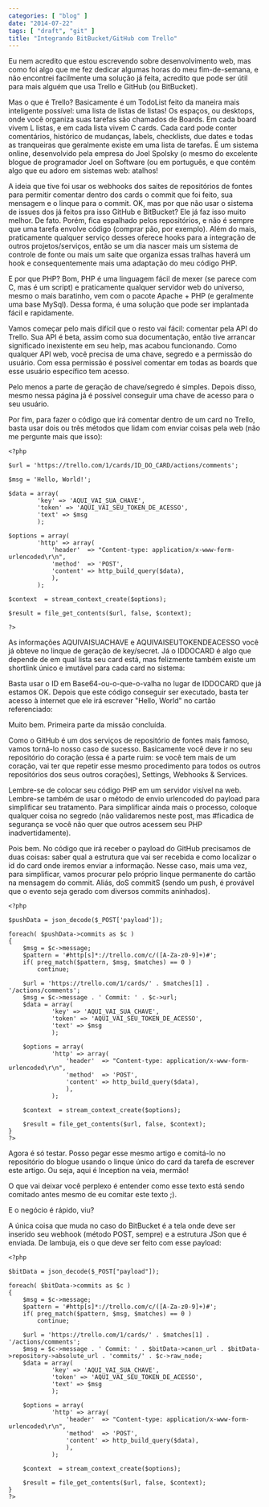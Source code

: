 ```yaml
---
categories: [ "blog" ]
date: "2014-07-22"
tags: [ "draft", "git" ]
title: "Integrando BitBucket/GitHub com Trello"
---
```

Eu nem acredito que estou escrevendo sobre desenvolvimento web, mas como foi algo que me fez dedicar algumas horas do meu fim-de-semana, e não encontrei facilmente uma solução já feita, acredito que pode ser útil para mais alguém que usa Trello e GitHub (ou BitBucket).

Mas o que é Trello? Basicamente é um TodoList feito da maneira mais inteligente possível: uma lista de listas de listas! Os espaços, ou desktops, onde você organiza suas tarefas são chamados de Boards. Em cada board vivem L listas, e em cada lista vivem C cards. Cada card pode conter comentários, histórico de mudanças, labels, checklists, due dates e todas as tranqueiras que geralmente existe em uma lista de tarefas. É um sistema online, desenvolvido pela empresa do Joel Spolsky (o mesmo do excelente blogue de programador Joel on Software (ou em português, e que contém algo que eu adoro em sistemas web: atalhos!

A ideia que tive foi usar os webhooks dos saites de repositórios de fontes para permitir comentar dentro dos cards o commit que foi feito, sua mensagem e o linque para o commit. OK, mas por que não usar o sistema de issues dos já feitos pra isso GitHub e BitBucket? Ele já faz isso muito melhor. De fato. Porém, fica espalhado pelos repositórios, e não é sempre que uma tarefa envolve código (comprar pão, por exemplo). Além do mais, praticamente qualquer serviço desses oferece hooks para a integração de outros projetos/serviços, então se um dia nascer mais um sistema de controle de fonte ou mais um saite que organiza essas tralhas haverá um hook e consequentemente mais uma adaptação do meu código PHP.

E por que PHP? Bom, PHP é uma linguagem fácil de mexer (se parece com C, mas é um script) e praticamente qualquer servidor web do universo, mesmo o mais baratinho, vem com o pacote Apache + PHP (e geralmente uma base MySql). Dessa forma, é uma solução que pode ser implantada fácil e rapidamente.

Vamos começar pelo mais difícil que o resto vai fácil: comentar pela API do Trello. Sua API é beta, assim como sua documentação, então tive arrancar significado inexistente em seu help, mas acabou funcionando. Como qualquer API web, você precisa de uma chave, segredo e a permissão do usuário. Com essa permissão é possível comentar em todas as boards que esse usuário específico tem acesso.

Pelo menos a parte de geração de chave/segredo é simples. Depois disso, mesmo nessa página já é possível conseguir uma chave de acesso para o seu usuário.

Por fim, para fazer o código que irá comentar dentro de um card no Trello, basta usar dois ou três métodos que lidam com enviar coisas pela web (não me pergunte mais que isso):

    <?php
    
    $url = 'https://trello.com/1/cards/ID_DO_CARD/actions/comments';
    
    $msg = 'Hello, World!';
    
    $data = array(
            'key' => 'AQUI_VAI_SUA_CHAVE', 
            'token' => 'AQUI_VAI_SEU_TOKEN_DE_ACESSO',
            'text' => $msg
            );
    
    $options = array(
            'http' => array(
                'header'  => "Content-type: application/x-www-form-urlencoded\r\n",
                'method'  => 'POST',
                'content' => http_build_query($data),
                ),
            );
    
    $context  = stream_context_create($options);
    
    $result = file_get_contents($url, false, $context);
    
    ?>
    

As informações AQUIVAISUACHAVE e AQUIVAISEUTOKENDEACESSO você já obteve no linque de geração de key/secret. Já o IDDOCARD é algo que depende de em qual lista seu card está, mas felizmente também existe um shortlink único e imutável para cada card no sistema:

Basta usar o ID em Base64-ou-o-que-o-valha no lugar de IDDOCARD que já estamos OK. Depois que este código conseguir ser executado, basta ter acesso à internet que ele irá escrever "Hello, World" no cartão referenciado:

Muito bem. Primeira parte da missão concluída.

Como o GitHub é um dos serviços de repositório de fontes mais famoso, vamos torná-lo nosso caso de sucesso. Basicamente você deve ir no seu repositório do coração (essa é a parte ruim: se você tem mais de um coração, vai ter que repetir esse mesmo procedimento para todos os outros repositórios dos seus outros corações), Settings, Webhooks & Services.

Lembre-se de colocar seu código PHP em um servidor visível na web. Lembre-se também de usar o método de envio urlencoded do payload para simplificar seu tratamento. Para simplificar ainda mais o processo, coloque qualquer coisa no segredo (não validaremos neste post, mas #ficadica de segurança se você não quer que outros acessem seu PHP inadvertidamente).

Pois bem. No código que irá receber o payload do GitHub precisamos de duas coisas: saber qual a estrutura que vai ser recebida e como localizar o id do card onde iremos enviar a informação. Nesse caso, mais uma vez, para simplificar, vamos procurar pelo próprio linque permanente do cartão na mensagem do commit. Aliás, doS commitS (sendo um push, é provável que o evento seja gerado com diversos commits aninhados).

    <?php
    
    $pushData = json_decode($_POST['payload']);
    
    foreach( $pushData->commits as $c )
    {
        $msg = $c->message;
        $pattern = '#http[s]*://trello.com/c/([A-Za-z0-9]+)#';
        if( preg_match($pattern, $msg, $matches) == 0 )
            continue;
    
        $url = 'https://trello.com/1/cards/' . $matches[1] . '/actions/comments';
        $msg = $c->message . ' Commit: ' . $c->url;
        $data = array(
                'key' => 'AQUI_VAI_SUA_CHAVE', 
                'token' => 'AQUI_VAI_SEU_TOKEN_DE_ACESSO',
                'text' => $msg
                );
    
        $options = array(
                'http' => array(
                    'header'  => "Content-type: application/x-www-form-urlencoded\r\n",
                    'method'  => 'POST',
                    'content' => http_build_query($data),
                    ),
                );
    
        $context  = stream_context_create($options);
    
        $result = file_get_contents($url, false, $context);
    }
    ?>
    

Agora é só testar. Posso pegar esse mesmo artigo e comitá-lo no repositório do blogue usando o linque único do card da tarefa de escrever este artigo. Ou seja, aqui é Inception na veia, mermão!

O que vai deixar você perplexo é entender como esse texto está sendo comitado antes mesmo de eu comitar este texto ;).

E o negócio é rápido, viu?

A única coisa que muda no caso do BitBucket é a tela onde deve ser inserido seu webhook (método POST, sempre) e a estrutura JSon que é enviada. De lambuja, eis o que deve ser feito com esse payload:

    <?php
    
    $bitData = json_decode($_POST["payload"]);
    
    foreach( $bitData->commits as $c )
    {
        $msg = $c->message;
        $pattern = '#http[s]*://trello.com/c/([A-Za-z0-9]+)#';
        if( preg_match($pattern, $msg, $matches) == 0 )
            continue;
    
        $url = 'https://trello.com/1/cards/' . $matches[1] . '/actions/comments';
        $msg = $c->message . ' Commit: ' . $bitData->canon_url . $bitData->repository->absolute_url . 'commits/' . $c->raw_node;
        $data = array(
                'key' => 'AQUI_VAI_SUA_CHAVE', 
                'token' => 'AQUI_VAI_SEU_TOKEN_DE_ACESSO',
                'text' => $msg
                );
    
        $options = array(
                'http' => array(
                    'header'  => "Content-type: application/x-www-form-urlencoded\r\n",
                    'method'  => 'POST',
                    'content' => http_build_query($data),
                    ),
                );
    
        $context  = stream_context_create($options);
    
        $result = file_get_contents($url, false, $context);
    }
    ?>
    

